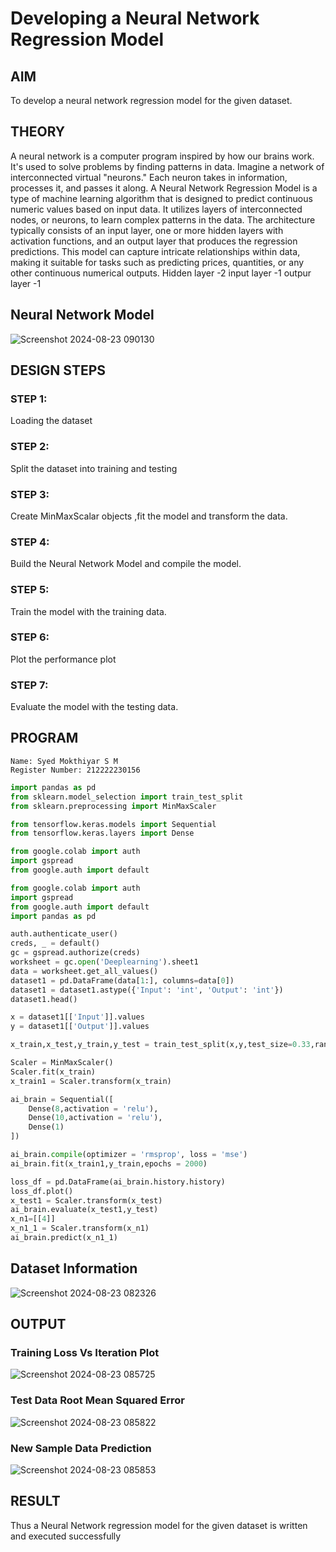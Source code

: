 # Developing a Neural Network Regression Model

## AIM

To develop a neural network regression model for the given dataset.

## THEORY

A neural network is a computer program inspired by how our brains work. It's used to solve problems by finding patterns in data. Imagine a network of interconnected virtual "neurons." Each neuron takes in information, processes it, and passes it along. A Neural Network Regression Model is a type of machine learning algorithm that is designed to predict continuous numeric values based on input data. It utilizes layers of interconnected nodes, or neurons, to learn complex patterns in the data. The architecture typically consists of an input layer, one or more hidden layers with activation functions, and an output layer that produces the regression predictions. This model can capture intricate relationships within data, making it suitable for tasks such as predicting prices, quantities, or any other continuous numerical outputs. Hidden layer -2 input layer -1 outpur layer -1

## Neural Network Model

![Screenshot 2024-08-23 090130](https://github.com/user-attachments/assets/2896e156-7400-4a20-8f3d-2a97e70c04b1)

## DESIGN STEPS

### STEP 1:

Loading the dataset

### STEP 2:

Split the dataset into training and testing

### STEP 3:

Create MinMaxScalar objects ,fit the model and transform the data.

### STEP 4:

Build the Neural Network Model and compile the model.

### STEP 5:

Train the model with the training data.

### STEP 6:

Plot the performance plot

### STEP 7:

Evaluate the model with the testing data.

## PROGRAM
```
Name: Syed Mokthiyar S M
Register Number: 212222230156
```

```python
import pandas as pd
from sklearn.model_selection import train_test_split
from sklearn.preprocessing import MinMaxScaler

from tensorflow.keras.models import Sequential
from tensorflow.keras.layers import Dense

from google.colab import auth
import gspread
from google.auth import default

from google.colab import auth
import gspread
from google.auth import default
import pandas as pd  

auth.authenticate_user()
creds, _ = default()
gc = gspread.authorize(creds)
worksheet = gc.open('Deeplearning').sheet1
data = worksheet.get_all_values()
dataset1 = pd.DataFrame(data[1:], columns=data[0])
dataset1 = dataset1.astype({'Input': 'int', 'Output': 'int'})
dataset1.head()

x = dataset1[['Input']].values
y = dataset1[['Output']].values

x_train,x_test,y_train,y_test = train_test_split(x,y,test_size=0.33,random_state=33)

Scaler = MinMaxScaler()
Scaler.fit(x_train)
x_train1 = Scaler.transform(x_train)

ai_brain = Sequential([
    Dense(8,activation = 'relu'),
    Dense(10,activation = 'relu'),
    Dense(1)
])

ai_brain.compile(optimizer = 'rmsprop', loss = 'mse')
ai_brain.fit(x_train1,y_train,epochs = 2000)

loss_df = pd.DataFrame(ai_brain.history.history)
loss_df.plot()
x_test1 = Scaler.transform(x_test)
ai_brain.evaluate(x_test1,y_test)
x_n1=[[4]]
x_n1_1 = Scaler.transform(x_n1)
ai_brain.predict(x_n1_1)

```
## Dataset Information

![Screenshot 2024-08-23 082326](https://github.com/user-attachments/assets/e171a9c9-77a9-4573-ae64-fb7f26bb349d)

## OUTPUT

### Training Loss Vs Iteration Plot

![Screenshot 2024-08-23 085725](https://github.com/user-attachments/assets/030070cb-9f5f-4073-9972-75c4fd29610b)


### Test Data Root Mean Squared Error

![Screenshot 2024-08-23 085822](https://github.com/user-attachments/assets/f15b7a7a-bd06-4d96-a935-8e4903d91535)

### New Sample Data Prediction

![Screenshot 2024-08-23 085853](https://github.com/user-attachments/assets/4fa3c7ec-1024-4a0c-9141-71a650b8f147)

## RESULT
Thus a Neural Network regression model for the given dataset is written and executed successfully
